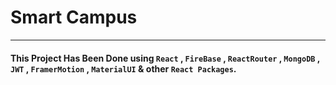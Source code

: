 # Smart Campus

***

#### This Project Has Been Done using `React` , `FireBase` , `ReactRouter` , `MongoDB` , `JWT` , `FramerMotion` , `MaterialUI` & other `React Packages`.

